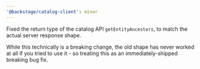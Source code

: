 ```yaml
---
'@backstage/catalog-client': minor
---
```


Fixed the return type of the catalog API `getEntityAncestors`, to match the
actual server response shape.

While this technically is a breaking change, the old shape has never worked at
all if you tried to use it - so treating this as an immediately-shipped breaking
bug fix.
